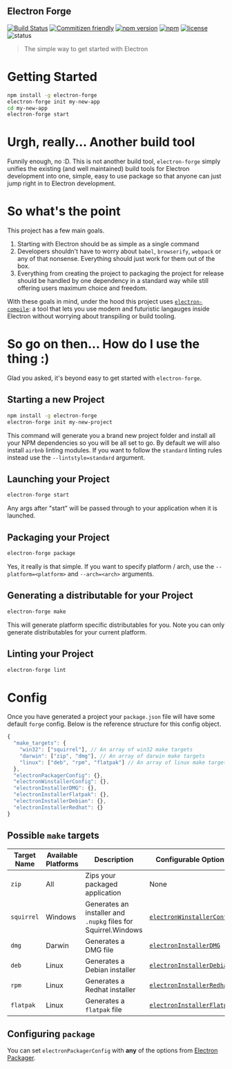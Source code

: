 Electron Forge
--------------
[![Build Status](https://travis-ci.org/MarshallOfSound/electron-forge.svg?branch=master)](https://travis-ci.org/MarshallOfSound/electron-forge)
[![Commitizen friendly](https://img.shields.io/badge/commitizen-friendly-brightgreen.svg)](http://commitizen.github.io/cz-cli/)
[![npm version](https://badge.fury.io/js/electron-forge.svg)](https://www.npmjs.com/package/electron-forge)
[![npm](https://img.shields.io/npm/dt/electron-forge.svg?maxAge=2592000)](https://www.npmjs.com/package/electron-forge)
[![license](https://img.shields.io/github/license/MarshallOfSound/electron-forge.svg)](https://github.com/MarshallOfSound/electron-forge/blob/master/LICENSE)
![status](https://img.shields.io/badge/Status-%20Ready%20for%20Awesome-red.svg)

> The simple way to get started with Electron

# Getting Started

```bash
npm install -g electron-forge
electron-forge init my-new-app
cd my-new-app
electron-forge start
```

# Urgh, really...  Another build tool

Funnily enough, no :D.  This is not another build tool, `electron-forge` simply
unifies the existing (and well maintained) build tools for Electron development
into one, simple, easy to use package so that anyone can just jump right in
to Electron development.

# So what's the point

This project has a few main goals.

1. Starting with Electron should be as simple as a single command
2. Developers shouldn't have to worry about `babel`, `browserify`, `webpack` or
any of that nonsense.  Everything should just work for them out of the box.
3. Everything from creating the project to packaging the project for release
should be handled by one dependency in a standard way while still offering users
maximum choice and freedom.

With these goals in mind, under the hood this project uses
[`electron-compile`](https://github.com/electron/electron-compile): a tool
that lets you use modern and futuristic langauges inside Electron without
worrying about transpiling or build tooling.

# So go on then... How do I use the thing :)

Glad you asked, it's beyond easy to get started with `electron-forge`.

## Starting a new Project

```bash
npm install -g electron-forge
electron-forge init my-new-project
```

This command will generate you a brand new project folder and install all your NPM dependencies so you will be all set to go.  By default we will also install `airbnb` linting modules.  If you want to follow the `standard` linting rules instead use the `--lintstyle=standard` argument.

## Launching your Project

```bash
electron-forge start
```

Any args after "start" will be passed through to your application when it is launched.

## Packaging your Project

```bash
electron-forge package
```

Yes, it really is that simple.  If you want to specify platform / arch, use the
`--platform=<platform>` and `--arch=<arch>` arguments.

## Generating a distributable for your Project

```bash
electron-forge make
```

This will generate platform specific distributables for you.  Note you can only generate distributables for your current platform.

## Linting your Project

```bash
electron-forge lint
```

# Config

Once you have generated a project your `package.json` file will have some default `forge` config.  Below is the reference structure for this config object.

```javascript
{
  "make_targets": {
    "win32": ["squirrel"], // An array of win32 make targets
    "darwin": ["zip", "dmg"], // An array of darwin make targets
    "linux": ["deb", "rpm", "flatpak"] // An array of linux make targets
  },
  "electronPackagerConfig": {},
  "electronWinstallerConfig": {},
  "electronInstallerDMG": {},
  "electronInstallerFlatpak": {},
  "electronInstallerDebian": {},
  "electronInstallerRedhat": {}
}
```

## Possible `make` targets

| Target Name | Available Platforms | Description | Configurable Options | Requirements |
|-------------|---------------------|-------------|----------------------|--------------|
| `zip`       | All                 | Zips your packaged application | None | `zip` on Darwin/Linux |
| `squirrel`  | Windows             | Generates an installer and `.nupkg` files for Squirrel.Windows | [`electronWinstallerConfig`](https://github.com/electron/windows-installer#usage) |
| `dmg`       | Darwin              | Generates a DMG file | [`electronInstallerDMG`](https://github.com/mongodb-js/electron-installer-dmg#api) |
| `deb`       | Linux               | Generates a Debian installer | [`electronInstallerDebian`](https://github.com/unindented/electron-installer-debian#options) | [`fakeroot` and `dpkg`](https://github.com/unindented/electron-installer-debian#requirements) |
| `rpm`       | Linux               | Generates a Redhat installer | [`electronInstallerRedhat`](https://github.com/unindented/electron-installer-redhat#options) | [`rpm`](https://github.com/unindented/electron-installer-redhatn#requirements) |
| `flatpak`   | Linux               | Generates a `flatpak` file | [`electronInstallerFlatpak`](https://github.com/endlessm/electron-installer-flatpak#options) | [`flatpak`](https://github.com/endlessm/electron-installer-flatpak#requirements) |

## Configuring `package`

You can set `electronPackagerConfig` with **any** of the options from [Electron Packager](https://github.com/electron-userland/electron-packager/blob/master/docs/api.md).
